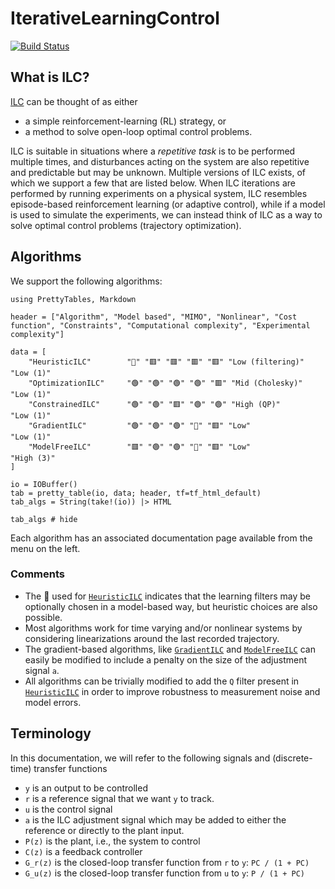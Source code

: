 # IterativeLearningControl

[![Build Status](https://github.com/baggepinnen/IterativeLearningControl.jl/actions/workflows/CI.yml/badge.svg?branch=main)](https://github.com/baggepinnen/IterativeLearningControl.jl/actions/workflows/CI.yml?query=branch%3Amain)

## What is ILC?

[ILC](https://slunik.slu.se/kursfiler/TE0010/10095.1213/REG2_ILCReview.pdf) can be thought of as either
- a simple reinforcement-learning (RL) strategy, or
- a method to solve open-loop optimal control problems.

ILC is suitable in situations where a *repetitive task* is to be performed multiple times, and disturbances acting on the system are also repetitive and predictable but  may be unknown. Multiple versions of ILC exists, of which we support a few that are listed below. When ILC iterations are performed by running experiments on a physical system, ILC resembles episode-based reinforcement learning (or adaptive control), while if a model is used to simulate the experiments, we can instead think of ILC as a way to solve optimal control problems (trajectory optimization).



## Algorithms

We support the following algorithms:

```@setup ALGORITHMS
using PrettyTables, Markdown

header = ["Algorithm", "Model based", "MIMO", "Nonlinear", "Cost function", "Constraints", "Computational complexity", "Experimental complexity"]

data = [
    "HeuristicILC"        "🔶" "🟥" "🟥" "🟥" "🟥" "Low (filtering)"    "Low (1)"
    "OptimizationILC"     "🟢" "🟢" "🟢" "🟢" "🟥" "Mid (Cholesky)"     "Low (1)"
    "ConstrainedILC"      "🟢" "🟢" "🟥" "🟢" "🟢" "High (QP)"          "Low (1)"
    "GradientILC"         "🟢" "🟢" "🟢" "🔶" "🟥" "Low"                "Low (1)"
    "ModelFreeILC"        "🟥" "🟢" "🟢" "🔶" "🟥" "Low"                "High (3)"
]

io = IOBuffer()
tab = pretty_table(io, data; header, tf=tf_html_default)
tab_algs = String(take!(io)) |> HTML
```
```@example ALGORITHMS
tab_algs # hide
```

Each algorithm has an associated documentation page available from the menu on the left.

### Comments
- The 🔶 used for [`HeuristicILC`](@ref) indicates that the learning filters may be optionally chosen in a model-based way, but heuristic choices are also possible.
- Most algorithms work for time varying and/or nonlinear systems by considering linearizations around the last recorded trajectory. 
- The gradient-based algorithms, like [`GradientILC`](@ref) and [`ModelFreeILC`](@ref) can easily be modified to include a penalty on the size of the adjustment signal ``a``.
- All algorithms can be trivially modified to add the ``Q`` filter present in [`HeuristicILC`](@ref) in order to improve robustness to measurement noise and model errors.

## Terminology
In this documentation, we will refer to the following signals and (discrete-time) transfer functions

- ``y`` is an output to be controlled
- ``r`` is a reference signal that we want ``y`` to track.
- ``u`` is the control signal
- ``a`` is the ILC adjustment signal which may be added to either the reference or directly to the plant input.
- ``P(z)`` is the plant, i.e., the system to control
- ``C(z)`` is a feedback controller
- ``G_r(z)`` is the closed-loop transfer function from ``r`` to ``y``: ``PC / (1 + PC)``
- ``G_u(z)`` is the closed-loop transfer function from ``u`` to ``y``: ``P / (1 + PC)``


